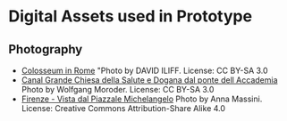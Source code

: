 # Digital Assets used in Prototype

## Photography

- [Colosseum in Rome](https://commons.wikimedia.org/wiki/File:Colosseum_in_Rome,_Italy_-_April_2007.jpg)
  "Photo by DAVID ILIFF. License: CC BY-SA 3.0
- [Canal Grande Chiesa della Salute e Dogana dal ponte dell Accademia](https://commons.wikimedia.org/wiki/File:Canal_Grande_Chiesa_della_Salute_e_Dogana_dal_ponte_dell_Accademia.jpg)
  Photo by Wolfgang Moroder. License: CC BY-SA 3.0
- [Firenze - Vista dal Piazzale Michelangelo](https://commons.wikimedia.org/wiki/File:Firenze_-_Vista_dal_Piazzale_Michelangelo.jpg)
  Photo by Anna Massini. License: Creative Commons
  Attribution-Share Alike 4.0
